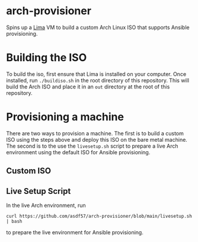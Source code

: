 # arch-provisioner
Spins up a [Lima](https://github.com/lima-vm/lima/) VM to build a custom Arch Linux ISO that supports Ansible provisioning.
# Building the ISO
To build the iso, first ensure that Lima is installed on your computer. Once installed, run `./buildiso.sh` in the root directory of this repository. This will build the Arch ISO and place it in an `out` directory at the root of this repository.

# Provisioning a machine
There are two ways to provision a machine. The first is to build a custom ISO using the steps above and deploy this ISO on the bare metal machine. The second is to the use the `livesetup.sh` script to prepare a live Arch environment using the default ISO for Ansible provisioning.

## Custom ISO

## Live Setup Script
In the live Arch environment, run

```
curl https://github.com/asdf57/arch-provisioner/blob/main/livesetup.sh | bash
```

to prepare the live environment for Ansible provisioning.
 
